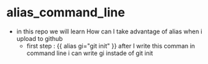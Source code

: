 # alias_command_line

* in this repo we will learn How can I take advantage of alias when i upload to github 
  * first step : {{ alias gi="git init" }} after I write this comman in command line i can write gi instade of git init 
